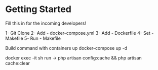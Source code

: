 # Getting Started

Fill this in for the incoming developers!

1- Git Clone
2- Add - docker-compose.yml
3- Add - Dockerfile
4- Set - Makefile
5- Run - Makefile

Build command with containers up
docker-compose up -d <app> <webserver>

docker exec -it <app-contatiner> sh
run -> php artisan config:cache && php artisan cache:clear